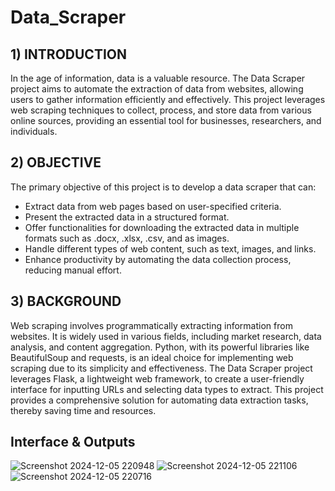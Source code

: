 # Data_Scraper
## 1)	INTRODUCTION

In the age of information, data is a valuable resource. The Data Scraper project aims to automate the extraction of data from websites, allowing users to gather information efficiently and effectively. This project leverages web scraping techniques to collect, process, and store data from various online sources, providing an essential tool for businesses, researchers, and individuals.

## 2)	OBJECTIVE

The primary objective of this project is to develop a data scraper that can:
- Extract data from web pages based on user-specified criteria.
- Present the extracted data in a structured format.
- Offer functionalities for downloading the extracted data in multiple formats such as .docx, .xlsx, .csv, and as images.
- Handle different types of web content, such as text, images, and links.
- Enhance productivity by automating the data collection process, reducing manual effort.

## 3)	BACKGROUND
Web scraping involves programmatically extracting information from websites. It is widely used in various fields, including market research, data analysis, and content aggregation. Python, with its powerful libraries like BeautifulSoup and requests, is an ideal choice for implementing web scraping due to its simplicity and effectiveness.
The Data Scraper project leverages Flask, a lightweight web framework, to create a user-friendly interface for inputting URLs and selecting data types to extract. This project provides a comprehensive solution for automating data extraction tasks, thereby saving time and resources.

## Interface & Outputs

![Screenshot 2024-12-05 220948](https://github.com/user-attachments/assets/4f807e46-6ab5-48fc-87af-896bd4e0c9b2)
![Screenshot 2024-12-05 221106](https://github.com/user-attachments/assets/fa2aff5e-fdaa-454f-8f87-e06aeb85482e)
![Screenshot 2024-12-05 220716](https://github.com/user-attachments/assets/889b5b40-f655-4cf4-ba1e-61f3302509fb)
